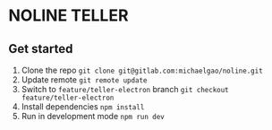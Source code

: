 # NOLINE TELLER


## Get started

1. Clone the repo `git clone git@gitlab.com:michaelgao/noline.git`
2. Update remote `git remote update`
3. Switch to `feature/teller-electron` branch `git checkout feature/teller-electron`
4. Install dependencies `npm install`
5. Run in development mode `npm run dev`
